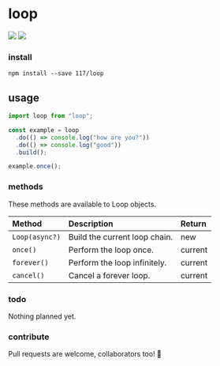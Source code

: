# loop

![](https://img.shields.io/github/languages/code-size/117/loop.svg?colorB=%231E7CFF)
![](https://img.shields.io/badge/code_style-prettier-ff69b4.svg?style=rounded-square)

### install

`npm install --save 117/loop`

## usage

```javascript
import loop from "loop";

const example = loop
  .do(() => console.log("how are you?"))
  .do(() => console.log("good"))
  .build();

example.once();
```

### methods

These methods are available to Loop objects.

| Method         | Description                   | Return  |
| :------------- | :---------------------------- | :------ |
| `Loop(async?)` | Build the current loop chain. | new     |
| `once()`       | Perform the loop once.        | current |
| `forever()`    | Perform the loop infinitely.  | current |
| `cancel()`     | Cancel a forever loop.        | current |

### todo

Nothing planned yet.

### contribute

Pull requests are welcome, collaborators too! 🥳
